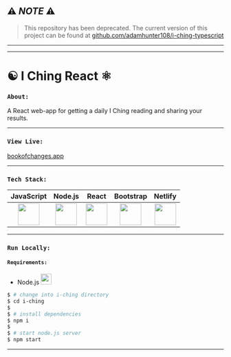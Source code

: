 ## ⚠️ ***NOTE*** ⚠️
> This repository has been deprecated.  The current version of this project can be found at [github.com/adamhunter108/i-ching-typescript](https://github.com/Adamhunter108/i-ching-typescript)
---
---

# ☯️ I Ching React  ⚛️

### `About:`
A React web-app for getting a daily I Ching reading and sharing your results.

---
### `View Live:`
[bookofchanges.app](https://bookofchanges.app)

---
### `Tech Stack:`
| JavaScript | Node.js | React | Bootstrap | Netlify
| :----: | :----: | :----: | :----: | :----: |
| <img src="https://cdn.worldvectorlogo.com/logos/logo-javascript.svg" width="50" height="50"/> | <img src="https://cdn.worldvectorlogo.com/logos/nodejs-icon.svg" width="50" height="50"/> | <img src="https://cdn.worldvectorlogo.com/logos/react-2.svg" width="50" height="50"/> | <img src="https://cdn.worldvectorlogo.com/logos/bootstrap-5-1.svg" width="50" height="50"/> | <img src="https://cdn.worldvectorlogo.com/logos/netlify.svg" width="50" height="50"/>

---
### `Run Locally:`

#### `Requirements:`

* Node.js <img src="https://cdn.worldvectorlogo.com/logos/nodejs-icon.svg" width="25" height="25"/>

```bash
$ # change into i-ching directory
$ cd i-ching
$
$ # install dependencies
$ npm i
$
$ # start node.js server
$ npm start
```
---
